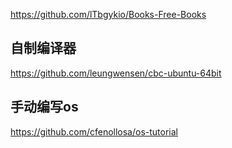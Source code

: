 


https://github.com/lTbgykio/Books-Free-Books

## 自制编译器
https://github.com/leungwensen/cbc-ubuntu-64bit

## 手动编写os
https://github.com/cfenollosa/os-tutorial
